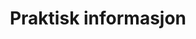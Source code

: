 ---
title: Info
menu:
  main:
    weight: 1
    name: Info

description: Vi bruker Airbnb som booking tjeneste. 

title: Praktisk informasjon

faq:
- title: Hvordan leier jeg en leilighet?
  content: Vi bruker Airbnb som booking tjeneste. Vi har listet alle våre leiligheter under Leiligheter. Her finner du også direktelenke til leilighetens airbnb profil
  button-text: Se våre leiligheter
  button-link: apartments.html

- title: Om leilighetene
  content: "<ul>
				<li>Alle leilighetene har balkong</li>
				<li>Fult utstyrt og møblert</li>
				<li>Enkel inn- og utsjekk ved bruk av nøkkelbokser</li>
				<li>Korte avstander til matbutikker, kafeer. Resturanter i sommer-periodene.</li>
				<li>Kort vei til kollektivtransport som buss, ekspress båt og taxi</li>
				<li>Bad med håndkle, dusj og vaskemaskin</li>
				<li>Soverom med sengetøy</li>
				<li>Kjøkken med kjøleskap, komfyr og fryser</li>
				<li>Oppholdsrom med sittegruppe og fjernsyn</li>
				<li>Utvask inkludert i prisen</li>
			</ul>"

- title: Inn og utsjekk
  content: Alle våre leilighet har en egen nøkkelboks på utsiden. Du vil få praktisk informasjon som adresse, pinkode og mer når du booker en av våre leiligheter. Utsjekk senest kl 12:00 på avreisedag. Utvask av leiligheten er inkludert i leieprisen, men vi ønsker at leiligheten skal være ryddig slik som ved ankomst.

- title: Utleiebil
  content: Vi disponerer en leiebil til våre gjester. Denne er ment for korte dagsturer i området. Bilen kan kun hentes og returneres i Balestrand. Ta kontakt for mer informasjon.

- title: Noe er galt, hvem kan jeg kontakte?
  content: Ring oss på <b>+47 47 28 97 48</b> eller send en e-post til <b>lidalsiv@gmail.com</b>
---